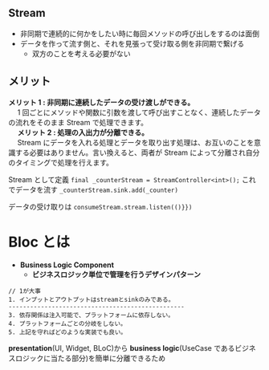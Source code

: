 ## Stream

- 非同期で連続的に何かをしたい時に毎回メソッドの呼び出しをするのは面倒
- データを作って流す側と、それを見張って受け取る側を非同期で繋げる
  - 双方のことを考える必要がない

## メリット

**メリット 1 : 非同期に連続したデータの受け渡しができる。**  
 　 1 回ごとにメソッドや関数に引数を渡して呼び出すことなく、連続したデータの流れをそのまま Stream で処理できます。  
 　
**メリット 2 : 処理の入出力が分離できる。**  
 　 Stream にデータを入れる処理とデータを取り出す処理は、お互いのことを意識する必要はありません。言い換えると、両者が Stream によって分離され自分のタイミングで処理を行えます。

Stream として定義
`final _counterStream = StreamController<int>();`
これでデータを流す
`_counterStream.sink.add(_counter)`

データの受け取りは
`consumeStream.stream.listen(()}})`

# Bloc とは

- **Business Logic Component**
  - **ビジネスロジック単位で管理を行うデザインパターン**

```
// 1が大事
1. インプットとアウトプットはstreamとsinkのみである。
-------------------------------------------------
3. 依存関係は注入可能で、プラットフォームに依存しない。
4. プラットフォームごとの分岐をしない。
5. 上記を守ればどのような実装でも良い。
```

**presentation**(UI, Widget, BLoC)から
**business logic**(UseCase であるビジネスロジックに当たる部分)を簡単に分離できるため
